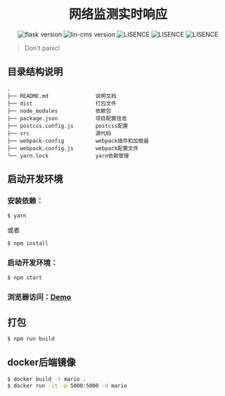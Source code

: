 <h1 align="center">
  网络监测实时响应
</h1>

<p align="center">
  <img src="https://img.shields.io/badge/node-10.12.0-brightgreen.svg" alt="flask version" data-canonical-src="https://img.shields.io/badge/node-10.12.0-brightgreen.svg" style="max-width:100%;">
  <img src="https://img.shields.io/badge/yarn-1.10.1-brightgreen.svg" alt="lin-cms version" data-canonical-src="https://img.shields.io/badge/yarn-1.10.1-brightgreen.svg" style="max-width:100%;">
  <img src="https://img.shields.io/badge/webpack-4.20.2-yellow.svg" alt="LISENCE" data-canonical-src="https://img.shields.io/badge/webpack-4.20.2-yellow.svg" style="max-width:100%;">
  <img src="https://img.shields.io/badge/react-16.5.2-yellow.svg" alt="LISENCE" data-canonical-src="https://img.shields.io/badge/react-16.5.2-yellow.svg" style="max-width:100%;">
  <img src="https://img.shields.io/badge/antd-3.13.2-yellow.svg" alt="LISENCE" data-canonical-src="https://img.shields.io/badge/antd-3.13.2-yellow.svg" style="max-width:100%;">
</p>

> Don't panic!

## 目录结构说明
```
.
├── README.md               说明文档
├── dist                    打包文件
├── node_modules            依赖包
├── package.json            项目配置信息
├── postcss.config.js       postcss配置
├── src                     源代码
├── webpack-config          webpack插件和加载器
├── webpack.config.js       webpack配置文件
└── yarn.lock               yarn依赖管理
```

## 启动开发环境
### 安装依赖：
``` bash
$ yarn
```
或者
``` bash
$ npm install
```
### 启动开发环境：
``` bash
$ npm start
```
### 浏览器访问：[Demo](http://120.27.250.3:9955)

## 打包
``` bash
$ npm run build
```

## docker后端镜像
``` bash
$ docker build -t mario .
$ docker run -it -p 5000:5000 -d mario
```

